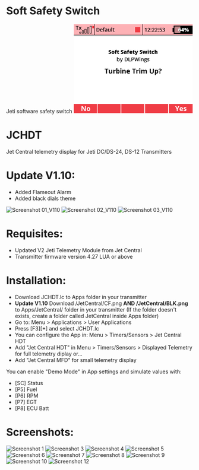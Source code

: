 # Soft Safety Switch
Jeti software safety switch
![Screenshot](img/on.png?raw=true "Switch On")
# JCHDT
Jet Central telemetry display for Jeti DC/DS-24, DS-12 Transmitters

# Update V1.10:
- Added Flameout Alarm
- Added black dials theme


![Screenshot 01_V110](img/Screen_01_V110.png?raw=true "Screenshot01V110")
![Screenshot 02_V110](img/Screen_02_V110.png?raw=true "Screenshot02V110")
![Screenshot 03_V110](img/Screen_03_V110.png?raw=true "Screenshot03V110")

# Requisites:
* Updated V2 Jeti Telemetry Module from Jet Central
* Transmitter firmware version 4.27 LUA or above 

# Installation: 
- Download JCHDT.lc to Apps folder in your transmitter
- **Update V1.10** Download /JetCentral/CF.png **AND /JetCentral/BLK.png** to Apps/JetCentral/ folder in your transmitter (If the folder doesn't exists, create a folder called JetCentral inside Apps folder)
- Go to: Menu > Applications > User Applications
- Press [F3][+] and select JCHDT.lc
- You can configure the App in: Menu > Timers/Sensors > Jet Central HDT
- Add "Jet Central HDT" in Menu > Timers/Sensors > Displayed Telemetry for full telemetry diplay or...
- Add "Jet Central MFD" for small telemetry display

You can enable "Demo Mode" in App settings and simulate values with:
- [SC] Status
- [P5] Fuel
- [P6] RPM
- [P7] EGT
- [P8] ECU Batt

# Screenshots:
![Screenshot 1](img/Screen001.png?raw=true "Screenshot1")
![Screenshot 3](img/Screen003.png?raw=true "Screenshot3")
![Screenshot 4](img/Screen004.png?raw=true "Screenshot4")
![Screenshot 5](img/Screen005.png?raw=true "Screenshot5")
![Screenshot 6](img/Screen006.png?raw=true "Screenshot6")
![Screenshot 7](img/Screen007.png?raw=true "Screenshot7")
![Screenshot 8](img/Screen008.png?raw=true "Screenshot8")
![Screenshot 9](img/Screen009.png?raw=true "Screenshot9")
![Screenshot 10](img/Screen010.png?raw=true "Screenshot10")
![Screenshot 12](img/Screen012.png?raw=true "Screenshot12")
